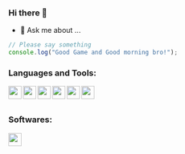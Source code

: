 ### Hi there 👋

- 💬 Ask me about ...

```javascript
// Please say something
console.log("Good Game and Good morning bro!");
```

### Languages and Tools:

<img src="https://img.icons8.com/color/48/000000/html-5--v1.png" width="26px" align="left"/>
<img src="https://img.icons8.com/color/50/000000/css3.png"  width="26px" align="left"/>
<img src="https://img.icons8.com/color/50/000000/javascript--v1.png" width="26px" align="left"/>
<img src="https://img.icons8.com/color/24/000000/react-native.png" width="26px" align="left"/>
<img src="https://img.icons8.com/color/48/000000/npm.png"  width="26px" align="left"/>
<img src="https://img.icons8.com/color/48/000000/git.png" width="26px" align="left"/>

<br />
<br />


### Softwares:

<img src="https://img.icons8.com/color/48/000000/visual-studio-code-2019.png" width="26px" align="left"/>
